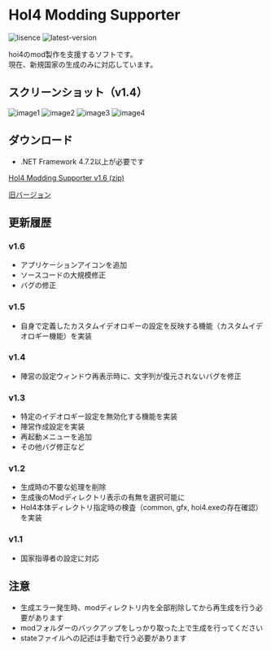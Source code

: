 # HoI4 Modding Supporter
![lisence](https://img.shields.io/github/license/Zakki0925224/HoI4-Modding-Supporter.svg)
![latest-version](https://img.shields.io/github/v/release/Zakki0925224/HoI4-Modding-Supporter.svg)

hoi4のmod製作を支援するソフトです。<br>
現在、新規国家の生成のみに対応しています。

## スクリーンショット（v1.4）
![image1](https://user-images.githubusercontent.com/49384910/90971767-1c1b9180-e54e-11ea-8431-7bfd1059824f.png)
![image2](https://user-images.githubusercontent.com/49384910/90971782-35244280-e54e-11ea-9bae-fc16d685a281.png)
![image3](https://user-images.githubusercontent.com/49384910/90971792-4bca9980-e54e-11ea-940d-49e1c9575d50.png)
![image4](https://user-images.githubusercontent.com/49384910/90971798-55ec9800-e54e-11ea-856e-0ddd7ef5ad8e.png)

## ダウンロード
* .NET Framework 4.7.2以上が必要です

[HoI4 Modding Supporter v1.6 (zip)](https://github.com/Zakki0925224/HoI4-Modding-Supporter/releases/download/v1.6/HoI4-Modding-Supporter.zip)

[旧バージョン](https://github.com/Zakki0925224/HoI4-Modding-Supporter/releases)

## 更新履歴

### v1.6
* アプリケーションアイコンを追加
* ソースコードの大規模修正
* バグの修正

### v1.5
* 自身で定義したカスタムイデオロギーの設定を反映する機能（カスタムイデオロギー機能）を実装

### v1.4
* 陣営の設定ウィンドウ再表示時に、文字列が復元されないバグを修正

### v1.3
* 特定のイデオロギー設定を無効化する機能を実装
* 陣営作成設定を実装
* 再起動メニューを追加
* その他バグ修正など

### v1.2
* 生成時の不要な処理を削除
* 生成後のModディレクトリ表示の有無を選択可能に
* HoI4本体ディレクトリ指定時の検査（common, gfx, hoi4.exeの存在確認）を実装

### v1.1
* 国家指導者の設定に対応

## 注意
* 生成エラー発生時、modディレクトリ内を全部削除してから再生成を行う必要があります
* modフォルダーのバックアップをしっかり取った上で生成を行ってください
* stateファイルへの記述は手動で行う必要があります